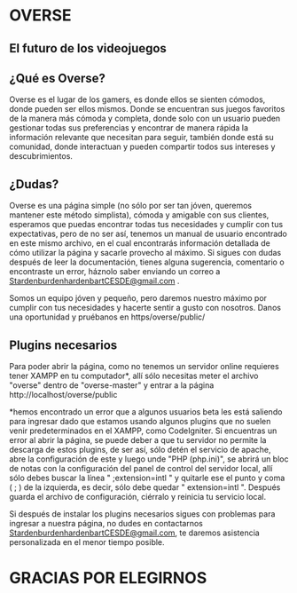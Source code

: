 # OVERSE
## El futuro de los videojuegos

## ¿Qué es Overse?

Overse es el lugar de los gamers, es donde ellos se sienten cómodos, donde pueden ser ellos mismos. Donde se encuentran sus juegos favoritos de la manera más cómoda y completa, donde solo con un usuario pueden gestionar todas sus preferencias y encontrar de manera rápida la información relevante que necesitan para seguir, también donde está su comunidad, donde interactuan y pueden compartir todos sus intereses y descubrimientos.

## ¿Dudas?

Overse es una página simple (no sólo por ser tan jóven, queremos mantener este método simplista), cómoda y amigable con sus clientes, esperamos que puedas encontrar todas tus necesidades y cumplir con tus expectativas, pero de no ser así, tenemos un manual de usuario encontrado en este mismo archivo, en el cual encontrarás información detallada de cómo utilizar la página y sacarle provecho al máximo. Si sigues con dudas después de leer la documentación, tienes alguna sugerencia, comentario o encontraste un error, háznolo saber enviando un correo a StardenburdenhardenbartCESDE@gmail.com .

Somos un equipo jóven y pequeño, pero daremos nuestro máximo por cumplir con tus necesidades y hacerte sentir a gusto con nosotros. Danos una oportunidad y pruébanos en https/overse/public/

## Plugins necesarios

Para poder abrir la página, como no tenemos un servidor online requieres tener XAMPP en tu computador*, allí sólo necesitas meter el archivo "overse" dentro de "overse-master" y entrar a la página http://localhost/overse/public 

*hemos encontrado un error que a algunos usuarios beta les está saliendo para ingresar dado que estamos usando algunos plugins que no suelen venir predeterminados en el XAMPP, como CodeIgniter. Si encuentras un error al abrir la página, se puede deber a que tu servidor no permite la descarga de estos plugins, de ser así, sólo detén el servicio de apache, abre la configuración de este y luego unde "PHP (php.ini)", se abrirá un bloc de notas con la configuración del panel de control del servidor local, allí sólo debes buscar la línea " ;extension=intl " y quitarle ese el punto y coma ( ; ) de la izquierda, es decir, sólo debe quedar " extension=intl ". Después guarda el archivo de configuración, ciérralo y reinicia tu servicio local.

Si después de instalar los plugins necesarios sigues con problemas para ingresar a nuestra página, no dudes en contactarnos StardenburdenhardenbartCESDE@gmail.com, te daremos asistencia personalizada en el menor tiempo posible.

# GRACIAS POR ELEGIRNOS
